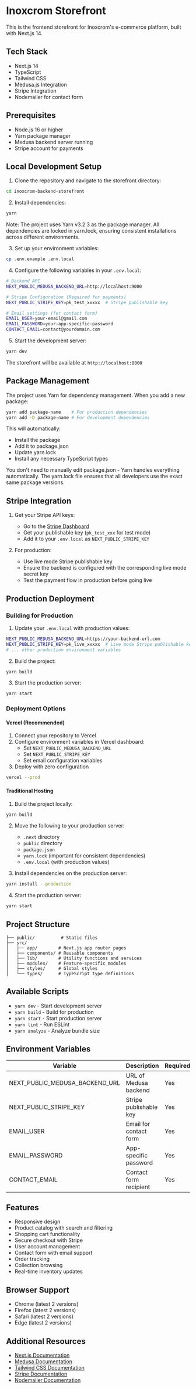 # Inoxcrom Storefront

This is the frontend storefront for Inoxcrom's e-commerce platform, built with Next.js 14.

## Tech Stack

- Next.js 14
- TypeScript
- Tailwind CSS
- Medusa.js Integration
- Stripe Integration
- Nodemailer for contact form

## Prerequisites

- Node.js 16 or higher
- Yarn package manager
- Medusa backend server running
- Stripe account for payments

## Local Development Setup

1. Clone the repository and navigate to the storefront directory:
```bash
cd inoxcrom-backend-storefront
```

2. Install dependencies:
```bash
yarn
```
Note: The project uses Yarn v3.2.3 as the package manager. All dependencies are locked in yarn.lock, ensuring consistent installations across different environments.

3. Set up your environment variables:
```bash
cp .env.example .env.local
```

4. Configure the following variables in your `.env.local`:
```bash
# Backend API
NEXT_PUBLIC_MEDUSA_BACKEND_URL=http://localhost:9000

# Stripe Configuration (Required for payments)
NEXT_PUBLIC_STRIPE_KEY=pk_test_xxxxx  # Stripe publishable key

# Email settings (for contact form)
EMAIL_USER=your-email@gmail.com
EMAIL_PASSWORD=your-app-specific-password
CONTACT_EMAIL=contact@yourdomain.com
```

5. Start the development server:
```bash
yarn dev
```

The storefront will be available at `http://localhost:8000`

## Package Management

The project uses Yarn for dependency management. When you add a new package:

```bash
yarn add package-name    # For production dependencies
yarn add -D package-name # For development dependencies
```

This will automatically:
- Install the package
- Add it to package.json
- Update yarn.lock
- Install any necessary TypeScript types

You don't need to manually edit package.json - Yarn handles everything automatically. The yarn.lock file ensures that all developers use the exact same package versions.

## Stripe Integration

1. Get your Stripe API keys:
   - Go to the [Stripe Dashboard](https://dashboard.stripe.com/)
   - Get your publishable key (`pk_test_xxx` for test mode)
   - Add it to your `.env.local` as `NEXT_PUBLIC_STRIPE_KEY`

2. For production:
   - Use live mode Stripe publishable key
   - Ensure the backend is configured with the corresponding live mode secret key
   - Test the payment flow in production before going live

## Production Deployment

### Building for Production

1. Update your `.env.local` with production values:
```bash
NEXT_PUBLIC_MEDUSA_BACKEND_URL=https://your-backend-url.com
NEXT_PUBLIC_STRIPE_KEY=pk_live_xxxxx  # Live mode Stripe publishable key
# ... other production environment variables
```

2. Build the project:
```bash
yarn build
```

3. Start the production server:
```bash
yarn start
```

### Deployment Options

#### Vercel (Recommended)

1. Connect your repository to Vercel
2. Configure environment variables in Vercel dashboard:
   - Set `NEXT_PUBLIC_MEDUSA_BACKEND_URL`
   - Set `NEXT_PUBLIC_STRIPE_KEY`
   - Set email configuration variables
3. Deploy with zero configuration

```bash
vercel --prod
```

#### Traditional Hosting

1. Build the project locally:
```bash
yarn build
```

2. Move the following to your production server:
   - `.next` directory
   - `public` directory
   - `package.json`
   - `yarn.lock` (important for consistent dependencies)
   - `.env.local` (with production values)

3. Install dependencies on the production server:
```bash
yarn install --production
```

4. Start the production server:
```bash
yarn start
```

## Project Structure

```
├── public/          # Static files
├── src/
│   ├── app/        # Next.js app router pages
│   ├── components/ # Reusable components
│   ├── lib/        # Utility functions and services
│   ├── modules/    # Feature-specific modules
│   ├── styles/     # Global styles
│   └── types/      # TypeScript type definitions
```

## Available Scripts

- `yarn dev` - Start development server
- `yarn build` - Build for production
- `yarn start` - Start production server
- `yarn lint` - Run ESLint
- `yarn analyze` - Analyze bundle size

## Environment Variables

| Variable | Description | Required |
|----------|-------------|----------|
| NEXT_PUBLIC_MEDUSA_BACKEND_URL | URL of Medusa backend | Yes |
| NEXT_PUBLIC_STRIPE_KEY | Stripe publishable key | Yes |
| EMAIL_USER | Email for contact form | Yes |
| EMAIL_PASSWORD | App-specific password | Yes |
| CONTACT_EMAIL | Contact form recipient | Yes |

## Features

- Responsive design
- Product catalog with search and filtering
- Shopping cart functionality
- Secure checkout with Stripe
- User account management
- Contact form with email support
- Order tracking
- Collection browsing
- Real-time inventory updates

## Browser Support

- Chrome (latest 2 versions)
- Firefox (latest 2 versions)
- Safari (latest 2 versions)
- Edge (latest 2 versions)

## Additional Resources

- [Next.js Documentation](https://nextjs.org/docs)
- [Medusa Documentation](https://docs.medusajs.com)
- [Tailwind CSS Documentation](https://tailwindcss.com/docs)
- [Stripe Documentation](https://stripe.com/docs)
- [Nodemailer Documentation](https://nodemailer.com/about/)
